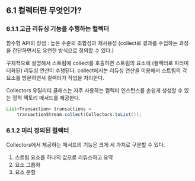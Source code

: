 ## 6.1 컬렉터란 무엇인가?

### 6.1.1 고급 리듀싱 기능을 수행하는 컬렉터
함수형 API의 장점 : 높은 수준의 조합성과 재사용성
(collect로 결과를 수집하는 과정을 간단하면서도 유연한 방식으로 정의할 수 있다.)

구체적으로 설명해서 스트림에 collect를 호출하면 스트림의 요소에 (컬렉터로 파라미터화된) 리듀싱 연산이 수행된다.
collect에서는 리듀싱 연산을 이용해서 스트림의 각 요소를 방문하면서 컬렉터가 작업을 처리한다.

Collectors 유틸리티 클래스는 자주 사용하는 컬렉터 인스턴스를 손쉽게 생성할 수 있는 정적 팩토리 메서드를 제공한다.
```java
List<Transaction> transactions =
    transactionStream.collect(Collectors.toList());
```

### 6.1.2 미리 정의된 컬렉터
Collectors에서 제공하는 메서드의 기능은 크게 세 가지로 구분할 수 있다.
1. 스트림 요소를 하나의 값으로 리듀스하고 요약
2. 요소 그룹화
3. 요소 분할